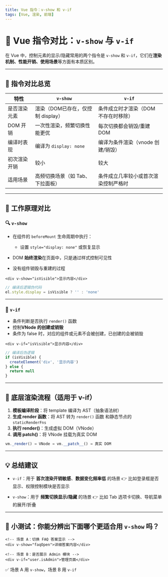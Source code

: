 ```yaml
---
title: Vue 指令：v-show 和 v-if
tags: [Vue, 渲染, 前端]
---
```



# 📘 Vue 指令对比：`v-show` 与 `v-if`

在 Vue 中，控制元素的显示/隐藏常用的两个指令是 `v-show` 和 `v-if`，它们在**渲染机制、性能开销、使用场景**等方面有本质区别。

---

## 🧩 指令对比总览

| 特性     | `v-show`               | `v-if`               |
| ------ | ---------------------- | -------------------- |
| 是否渲染元素 | 渲染（DOM已存在，仅控制 display） | 条件成立时才渲染（DOM 不存在时移除） |
| DOM 开销 | 一次性渲染，频繁切换性能更优         | 每次切换都会销毁/重建 DOM      |
| 编译时表现  | 编译为 `display: none`    | 编译为条件渲染（vnode 创建/销毁） |
| 初次渲染开销 | 较小                     | 较大                   |
| 适用场景   | 高频切换场景（如 Tab、下拉面板）     | 条件成立几率较小或首次渲染控制严格时   |

---

## 🧪 工作原理对比

### 🔍 `v-show`

* 在组件的 `beforeMount` 生命周期中执行：

  * 设置 `style="display: none"` 或恢复显示
* DOM **始终渲染**在页面中，只是通过样式控制可见性
* 没有组件销毁与重建的过程

```vue
<div v-show="isVisible">显示内容</div>
```

```js
// 编译后逻辑伪代码
el.style.display = isVisible ? '' : 'none'
```

---

### 🧱 `v-if`

* 条件判断是否执行 `render()` 函数
* 控制**VNode 的创建或销毁**
* 条件为 false 时，对应的组件或元素不会被创建，已创建的会被销毁

```vue
<div v-if="isVisible">显示内容</div>
```

```js
// 编译后伪逻辑
if (isVisible) {
  createElement('div', '显示内容')
} else {
  return null
}
```

---

## 🧠 底层渲染流程（适用于 v-if）

1. **模板编译阶段**：将 template 编译为 AST（抽象语法树）
2. **生成 render 函数**：将 AST 转为 `render()` 函数 和静态节点的 `staticRenderFns`
3. **执行 render()**：生成虚拟 DOM（VNode）
4. **调用 patch()**：将 VNode 挂载为真实 DOM

```js
vm._render() → VNode → vm.__patch__() → 真实 DOM
```

---

## 💡 总结建议

* `v-if`：用于 **首次渲染开销敏感**、**数据变化频率低** 的场景
  👉 比如登录框是否显示、权限控制模块是否显示

* `v-show`：用于 **频繁切换显示/隐藏** 的场景
  👉 比如 Tab 选项卡切换、导航菜单的展开/折叠

---

## 🧬 小测试：你能分辨出下面哪个更适合用 `v-show` 吗？

```vue
<!-- 场景 A：切换 FAQ 答案显示 -->
<div v-show="faqOpen">详细答案内容</div>

<!-- 场景 B：是否展示 Admin 模块 -->
<div v-if="user.isAdmin">管理页面</div>
```

✅ 场景 A 用 `v-show`，场景 B 用 `v-if`

